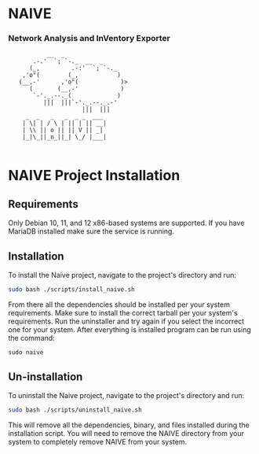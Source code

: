 # NAIVE
### Network Analysis and InVentory Exporter
```
           __  _
       .-.'  `; `-._  __  _
      (_,         .-:'  `; `-._
    ,'o"(        (_,           )
   (__,-'      ,'o"(            )>
      (       (__,-'            )
       `-'._.--._(             )
          |||  |||`-'._.--._.-'
                     |||  |||
     _  _   _   _  _ _  ___ 
    | \| | / \ | || | || __|
    | \\ || o || || V || _| 
    |_|\_||_n_||_| \_/ |___|
                        
```
# NAIVE Project Installation

## Requirements
Only Debian 10, 11, and 12 x86-based systems are supported. 
If you have MariaDB installed make sure the service is running.

## Installation

To install the Naive project, navigate to the project's directory and run:

```bash
sudo bash ./scripts/install_naive.sh
```
From there all the dependencies should be installed per your system requirements.
Make sure to install the correct tarball per your system's requirements. Run the uninstaller and try again if you select the incorrect one for your system.
After everything is installed program can be run using the command:
```
sudo naive
```

## Un-installation

To uninstall the Naive project, navigate to the project's directory and run:
```bash
sudo bash ./scripts/uninstall_naive.sh
```
This will remove all the dependencies, binary, and files installed during the installation script. You will need to remove the NAIVE directory from your system to completely remove NAIVE from your system.

